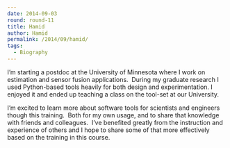 ```yaml
---
date: 2014-09-03
round: round-11
title: Hamid
author: Hamid
permalink: /2014/09/hamid/
tags:
  - Biography
---
```

I&#8217;m starting a postdoc at the University of Minnesota where I work on estimation and sensor fusion applications.  During my graduate research I used Python-based tools heavily for both design and experimentation. I enjoyed it and ended up teaching a class on the tool-set at our University.

I&#8217;m excited to learn more about software tools for scientists and engineers though this training.  Both for my own usage, and to share that knowledge with friends and colleagues.  I&#8217;ve benefited greatly from the instruction and experience of others and I hope to share some of that more effectively based on the training in this course.

